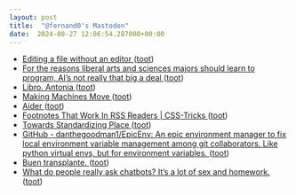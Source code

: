 ```yaml
---
layout: post
title:  "@fernand0's Mastodon"
date:  2024-08-27 12:06:54.287000+00:00
---
```

*  [Editing a file without an editor ](https://www.johndcook.com/blog/2024/08/11/editing-without-an-editor) ([toot](https://mastodon.social/@fernand0/113033898510264822))
*  [For the reasons liberal arts and sciences majors should learn to program, AI’s not really that big a deal ](https://computinged.wordpress.com/2024/08/05/all-the-reasons-for-liberal-arts-and-sciences-majors-to-learn-to-program-ais-not-really-that-big-a-deal) ([toot](https://mastodon.social/@fernand0/113033839739425526))
*  [Libro. Antonia ](https://fotografiasenmovimiento.wordpress.com/2024/08/27/libro-antonia) ([toot](https://mastodon.social/@fernand0/113033770611539020))
*  [Making Machines Move ](https://fly.io/blog/machine-migrations) ([toot](https://mastodon.social/@fernand0/113033494072841906))
*  [Aider ](https://simonwillison.net/2024/Jul/31/aider/#atom-everythin) ([toot](https://mastodon.social/@fernand0/113033297240207755))
*  [Footnotes That Work In RSS Readers \| CSS-Tricks ](https://css-tricks.com/footnotes-that-work-in-rss-readers) ([toot](https://mastodon.social/@fernand0/113032983057847919))
*  [Towards Standardizing Place ](https://www.dbreunig.com/2024/07/31/towards-standardizing-place.htm) ([toot](https://mastodon.social/@fernand0/113032837921799611))
*  [GitHub - danthegoodman1/EpicEnv: An epic environment manager to fix local environment variable management among git collaborators. Like python virtual envs, but for environment variables. ](https://github.com/danthegoodman1/EpicEn) ([toot](https://mastodon.social/@fernand0/113031384229497709))
*  [Buen transplante. ](https://avecesunafoto.wordpress.com/2024/08/26/buen-transplante) ([toot](https://mastodon.social/@fernand0/113029541309758279))
*  [What do people really ask chatbots? It’s a lot of sex and homework. ](https://www.washingtonpost.com/technology/2024/08/04/chatgpt-use-real-ai-chatbot-conversations) ([toot](https://mastodon.social/@fernand0/113029445952518905))
